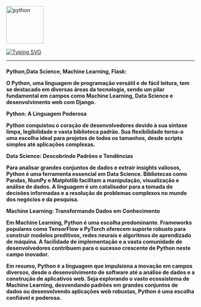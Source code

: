 <img width="100" height="100" src="https://img.icons8.com/clouds/100/python.png" alt="python"/>

[![Typing SVG](https://readme-typing-svg.demolab.com?font=Caveat&weight=600&pause=1000&color=FFFFFF&random=false&width=435&lines=+python%2C+data+science+%2C+machine+learning)](https://git.io/typing-svg)

<hr>
<div>
  <h4>
    Python,Data Science, Machine Learning, Flask: 

O Python, uma linguagem de programação versátil e de fácil leitura, tem se destacado em diversas áreas da tecnologia, sendo um pilar fundamental em campos como Machine Learning, Data Science e desenvolvimento web com Django.

Python: A Linguagem Poderosa

Python conquistou o coração de desenvolvedores devido à sua sintaxe limpa, legibilidade e vasta biblioteca padrão. Sua flexibilidade torna-o uma escolha ideal para projetos de todos os tamanhos, desde scripts simples até aplicações complexas.

Data Science: Descobrindo Padrões e Tendências

Para analisar grandes conjuntos de dados e extrair insights valiosos, Python é uma ferramenta essencial em Data Science. Bibliotecas como Pandas, NumPy e Matplotlib facilitam a manipulação, visualização e análise de dados. A linguagem é um catalisador para a tomada de decisões informadas e a resolução de problemas complexos no mundo dos negócios e da pesquisa.

Machine Learning: Transformando Dados em Conhecimento

Em Machine Learning, Python é uma escolha predominante. Frameworks populares como TensorFlow e PyTorch oferecem suporte robusto para construir modelos preditivos, redes neurais e algoritmos de aprendizado de máquina. A facilidade de implementação e a vasta comunidade de desenvolvedores contribuem para o sucesso crescente de Python neste campo inovador.


Em resumo, Python é a linguagem que impulsiona a inovação em campos diversos, desde o desenvolvimento de software até a análise de dados e a construção de aplicativos web. Seja explorando o vasto ecossistema de Machine Learning, desvendando padrões em grandes conjuntos de dados ou desenvolvendo aplicações web robustas, Python é uma escolha confiável e poderosa.

  </h4>
</div>



